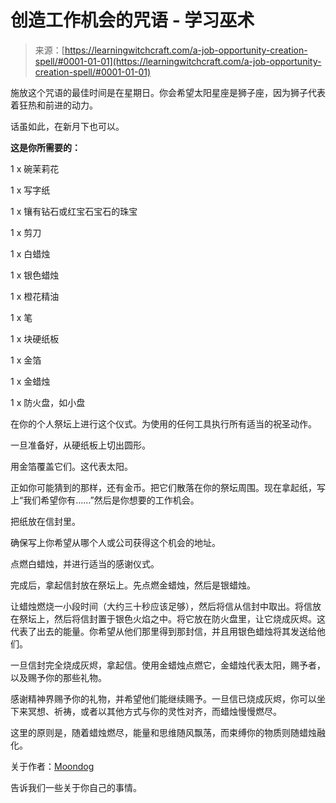 <!--yml

category: 未分类

date: 2024-06-12 18:16:08

-->

# 创造工作机会的咒语 - 学习巫术

> 来源：[https://learningwitchcraft.com/a-job-opportunity-creation-spell/#0001-01-01](https://learningwitchcraft.com/a-job-opportunity-creation-spell/#0001-01-01)

施放这个咒语的最佳时间是在星期日。你会希望太阳星座是狮子座，因为狮子代表着狂热和前进的动力。

话虽如此，在新月下也可以。

**这是你所需要的：**

1 x 碗茉莉花

1 x 写字纸

1 x 镶有钻石或红宝石宝石的珠宝

1 x 剪刀

1 x 白蜡烛

1 x 银色蜡烛

1 x 橙花精油

1 x 笔

1 x 块硬纸板

1 x 金箔

1 x 金蜡烛

1 x 防火盘，如小盘

在你的个人祭坛上进行这个仪式。为使用的任何工具执行所有适当的祝圣动作。

一旦准备好，从硬纸板上切出圆形。

用金箔覆盖它们。这代表太阳。

正如你可能猜到的那样，还有金币。把它们散落在你的祭坛周围。现在拿起纸，写上“我们希望你有……”然后是你想要的工作机会。

把纸放在信封里。

确保写上你希望从哪个人或公司获得这个机会的地址。

点燃白蜡烛，并进行适当的感谢仪式。

完成后，拿起信封放在祭坛上。先点燃金蜡烛，然后是银蜡烛。

让蜡烛燃烧一小段时间（大约三十秒应该足够），然后将信从信封中取出。将信放在祭坛上，然后将信封置于银色火焰之中。将它放在防火盘里，让它烧成灰烬。这代表了出去的能量。你希望从他们那里得到那封信，并且用银色蜡烛将其发送给他们。

一旦信封完全烧成灰烬，拿起信。使用金蜡烛点燃它，金蜡烛代表太阳，赐予者，以及赐予你的那些礼物。

感谢精神界赐予你的礼物，并希望他们能继续赐予。一旦信已烧成灰烬，你可以坐下来冥想、祈祷，或者以其他方式与你的灵性对齐，而蜡烛慢慢燃尽。

这里的原则是，随着蜡烛燃尽，能量和思维随风飘荡，而束缚你的物质则随蜡烛融化。

关于作者：[Moondog](https://learningwitchcraft.com/profile/?tthayer/)

告诉我们一些关于你自己的事情。
